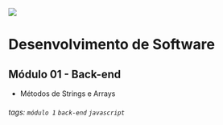 ![](https://i.imgur.com/xG74tOh.png)

# Desenvolvimento de Software

## Módulo 01 - Back-end

- Métodos de Strings e Arrays

###### tags: `módulo 1` `back-end` `javascript`
